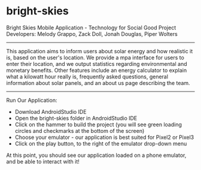 # bright-skies
Bright Skies Mobile Application - Technology for Social Good Project
Developers: Melody Grappo, Zack Doll, Jonah Douglas, Piper Wolters

***

This application aims to inform users about solar energy and how realistic it is, based on the user's location. We provide a mpa interface for users to enter their location, and we output statistics regarding environmental and monetary benefits. Other features include an energy calculator to explain what a kilowatt hour really is, frequently asked questions, general information about solar panels, and an about us page describing the team.

***

Run Our Application:
- Download AndroidStudio IDE
- Open the bright-skies folder in AndroidStudio IDE
- Click on the hammer to build the project (you will see green loading circles and checkmarks at the bottom of the screen)
- Choose your emulator - our application is best suited for Pixel2 or Pixel3
- Click on the play button, to the right of the emulator drop-down menu

At this point, you should see our application loaded on a phone emulator, and be able to interact with it! 


